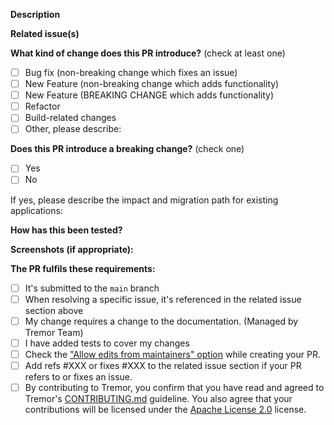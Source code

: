<!--
Please make sure to read the Contribution Guidelines:
https://github.com/tremorlabs/tremor/blob/main/CONTRIBUTING.md
-->

<!-- PULL REQUEST TEMPLATE -->

**Description**

<!--- Describe your changes in detail -->

**Related issue(s)**

<!--- Please link to the issue here: -->
<!--- This project only accepts pull requests related to open issues -->
<!--- If suggesting a new feature or change, please discuss it in an issue first -->
<!--- If fixing a bug, there should be an issue describing it with steps to reproduce -->

**What kind of change does this PR introduce?** (check at least one)

<!-- (Update "[ ]" to "[x]" to check a box) -->

- [ ] Bug fix (non-breaking change which fixes an issue)
- [ ] New Feature (non-breaking change which adds functionality)
- [ ] New Feature (BREAKING CHANGE which adds functionality)
- [ ] Refactor
- [ ] Build-related changes
- [ ] Other, please describe:

**Does this PR introduce a breaking change?** (check one)

- [ ] Yes
- [ ] No

If yes, please describe the impact and migration path for existing applications:

**How has this been tested?**

<!--- Please describe how you tested your changes. -->
<!--- Include details of your testing environment, and the tests you ran to -->
<!--- see how your change affects other areas of the code, etc. -->

**Screenshots (if appropriate):**

**The PR fulfils these requirements:**

<!--- If you're unsure about any of these, don't hesitate to ask. We're here to help! -->

- [ ] It's submitted to the `main` branch
- [ ] When resolving a specific issue, it's referenced in the related issue section above
- [ ] My change requires a change to the documentation. (Managed by Tremor Team)
- [ ] I have added tests to cover my changes
- [ ] Check the ["Allow edits from maintainers" option](https://docs.github.com/en/pull-requests/collaborating-with-pull-requests/working-with-forks/allowing-changes-to-a-pull-request-branch-created-from-a-fork) while creating your PR.
- [ ] Add refs #XXX or fixes #XXX to the related issue section if your PR refers to or fixes an issue.
- [ ] By contributing to Tremor, you confirm that you have read and agreed to Tremor's [CONTRIBUTING.md](https://github.com/tremorlabs/tremor/blob/main/CONTRIBUTING.md) guideline. You also agree that your contributions will be licensed under the [Apache License 2.0](https://github.com/tremorlabs/tremor/blob/main/License) license.
